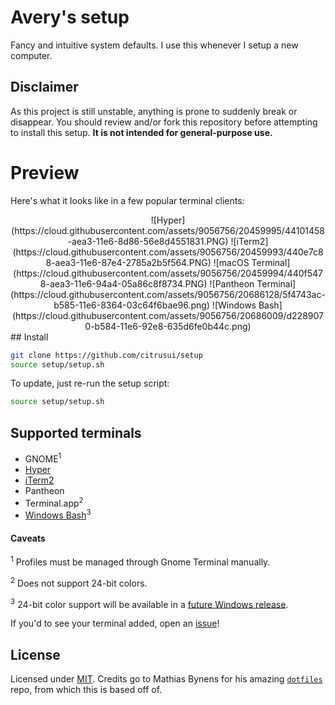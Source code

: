 # Avery's setup

Fancy and intuitive system defaults. I use this whenever I setup a new computer.

## Disclaimer

As this project is still unstable, anything is prone to suddenly break or disappear. You should review and/or fork this repository before attempting to install this setup. **It is not intended for general-purpose use.**

# Preview

Here's what it looks like in a few popular terminal clients:

<div style="text-align:center">
![Hyper](https://cloud.githubusercontent.com/assets/9056756/20459995/44101458-aea3-11e6-8d86-56e8d4551831.PNG)
![iTerm2](https://cloud.githubusercontent.com/assets/9056756/20459993/440e7c88-aea3-11e6-87e4-2785a2b5f564.PNG)
![macOS Terminal](https://cloud.githubusercontent.com/assets/9056756/20459994/440f5478-aea3-11e6-94a4-05a86c8f8734.PNG)
![Pantheon Terminal](https://cloud.githubusercontent.com/assets/9056756/20686128/5f4743ac-b585-11e6-8364-03c64f6bae96.png)
![Windows Bash](https://cloud.githubusercontent.com/assets/9056756/20686009/d2289070-b584-11e6-92e8-635d6fe0b44c.png)</div>
## Install

```sh
git clone https://github.com/citrusui/setup
source setup/setup.sh
```

To update, just re-run the setup script:

```sh
source setup/setup.sh
```

## Supported terminals

- GNOME<sup>1</sup>
- [Hyper](https://hyper.is)
- [iTerm2](https://www.iterm2.com)
- Pantheon
- Terminal.app<sup>2</sup>
- [Windows Bash](https://msdn.microsoft.com/commandline/wsl/about)<sup>3</sup>

#### Caveats

<sup>1</sup> Profiles must be managed through Gnome Terminal manually.

<sup>2</sup> Does not support 24-bit colors.

<sup>3</sup> 24-bit color support will be available in a [future Windows release](https://blogs.msdn.microsoft.com/commandline/2016/09/22/24-bit-color-in-the-windows-console/).

If you'd to see your terminal added, open an [issue](https://github.com/citrusui/setup/issues)!

## License

Licensed under [MIT](LICENSE.md). Credits go to Mathias Bynens for his amazing [`dotfiles`](https://github.com/mathiasbynens/dotfiles) repo, from which this is based off of.
